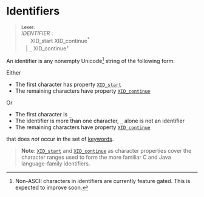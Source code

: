 # Identifiers

> **<sup>Lexer:<sup>**  
> _IDENTIFIER_ :  
> &nbsp;&nbsp; &nbsp;&nbsp; XID_start XID_continue<sup>*</sup>  
> &nbsp;&nbsp; | `_` XID_continue<sup>+</sup>  

An identifier is any nonempty Unicode[^non_ascii_idents] string of the following form:

Either

   * The first character has property [`XID_start`]
   * The remaining characters have property [`XID_continue`]

Or

   * The first character is `_`
   * The identifier is more than one character, `_` alone is not an identifier
   * The remaining characters have property [`XID_continue`]

that does _not_ occur in the set of [keywords].

> **Note**: [`XID_start`] and [`XID_continue`] as character properties cover the
> character ranges used to form the more familiar C and Java language-family
> identifiers.


   
[`XID_start`]:  http://unicode.org/cldr/utility/list-unicodeset.jsp?a=%5B%3AXID_Start%3A%5D&abb=on&g=&i=
[`XID_continue`]: http://unicode.org/cldr/utility/list-unicodeset.jsp?a=%5B%3AXID_Continue%3A%5D&abb=on&g=&i=
[keywords]: ../grammar.html#keywords
[^non_ascii_idents]: Non-ASCII characters in identifiers are currently feature
  gated. This is expected to improve soon.
